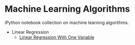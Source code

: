 <h1>Machine Learning Algorithms</h1>

iPython notebook collection on machine learning algorithms.

* Linear Regression
  * [Linear Regression With One Variable](http://nbviewer.ipython.org/github/ekaakurniawan/machine-learning/blob/master/Linear%20Regression%20With%20One%20Variable.ipynb)

